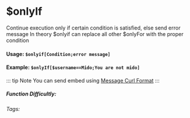 # $onlyIf
Continue execution only if certain condition is satisfied, else send error message
In theory $onlyif can replace all other $onlyFor with the proper condition
#### Usage: `$onlyif[Condition;error message]`

#### Example: `$onlyIf[$username==Mido;You are not mido]`

::: tip Note
You can send embed using [Message Curl Format](../../CodeReferences/ref.message_curl_format.md)
:::

##### Function Difficultly: <Badge type="warning" text="Medium" vertical="middle" /> 
###### Tags: <Badge type="tip" text="Only If" vertical="middle" /> <Badge type="tip" text="Conditional restriction" vertical="middle" /> <Badge type="tip" text="Only Execute if" vertical="middle" />